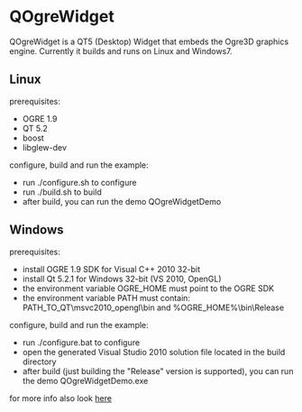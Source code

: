 QOgreWidget
===========

QOgreWidget is a QT5 (Desktop) Widget that embeds the Ogre3D graphics engine. Currently it builds and runs on Linux and Windows7.

Linux
-----
prerequisites:
* OGRE 1.9
* QT 5.2
* boost
* libglew-dev

configure, build and run the example:
* run ./configure.sh to configure
* run ./build.sh to build
* after build, you can run the demo QOgreWidgetDemo

Windows
-------
prerequisites:
* install OGRE 1.9 SDK for Visual C++ 2010 32-bit
* install Qt 5.2.1 for Windows 32-bit (VS 2010, OpenGL)
* the environment variable OGRE_HOME must point to the OGRE SDK
* the environment variable PATH must contain: PATH_TO_QT\msvc2010_opengl\bin and %OGRE_HOME%\bin\Release

configure, build and run the example:
* run ./configure.bat to configure
* open the generated Visual Studio 2010 solution file located in the build directory
* after build (just building the "Release" version is supported), you can run the demo QOgreWidgetDemo.exe

for more info also look [here](http://gernotklingler.com/blog/a-qt5-widget-for-ogre3d/)
